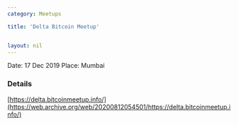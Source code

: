 ```yaml
---
category: Meetups

title: 'Delta Bitcoin Meetup'


layout: nil
---
```


Date: 17 Dec 2019
Place: Mumbai

### Details

[https://delta.bitcoinmeetup.info/](https://web.archive.org/web/20200812054501/https://delta.bitcoinmeetup.info/)
